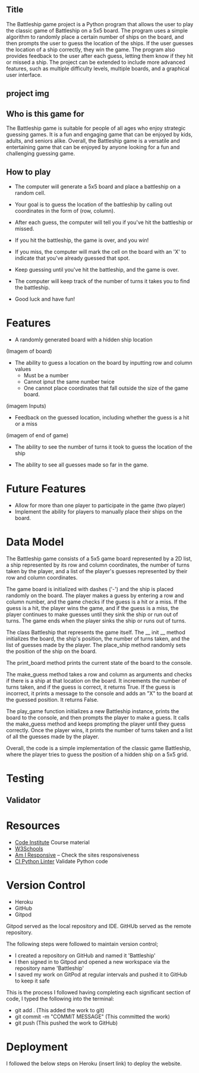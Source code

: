 
## Title

The Battleship game project is a Python program that allows the user to play the classic game of Battleship on a 5x5 board. The program uses a simple algorithm to randomly place a certain number of ships on the board, and then prompts the user to guess the location of the ships. If the user guesses the location of a ship correctly, they win the game. The program also provides feedback to the user after each guess, letting them know if they hit or missed a ship. The project can be extended to include more advanced features, such as multiple difficulty levels, multiple boards, and a graphical user interface.

## project img

## Who is this game for

The Battleship game is suitable for people of all ages who enjoy strategic guessing games. It is a fun and engaging game that can be enjoyed by kids, adults, and seniors alike.
Overall, the Battleship game is a versatile and entertaining game that can be enjoyed by anyone looking for a fun and challenging guessing game.

## How to play 

- The computer will generate a 5x5 board and place a battleship on a random cell.

- Your goal is to guess the location of the battleship by calling out coordinates in the form of (row, column).

- After each guess, the computer will tell you if you've hit the battleship or missed.

- If you hit the battleship, the game is over, and you win!

- If you miss, the computer will mark the cell on the board with an 'X' to indicate that you've already guessed that spot.

- Keep guessing until you've hit the battleship, and the game is over.

- The computer will keep track of the number of turns it takes you to find the battleship.

- Good luck and have fun!

# Features

- A randomly generated board with a hidden ship location

(Imagem of board)

- The ability to guess a location on the board by inputting row and column values
    - Must be a number 
    - Cannot ipnut the same number twice
    - One cannot place coordinates that fall outside the size of the game board.

(imagem Inputs)

- Feedback on the guessed location, including whether the guess is a hit or a miss

(imagem of end of game)

- The ability to see the number of turns it took to guess the location of the ship

- The ability to see all guesses made so far in the game.


# Future Features

- Allow for more than one player to participate in the game (two player)
- Implement the ability for players to manually place their ships on the board.

# Data Model

The Battleship game consists of a 5x5 game board represented by a 2D list, a ship represented by its row and column coordinates, the number of turns taken by the player, and a list of the player's guesses represented by their row and column coordinates. 

The game board is initialized with dashes ('-') and the ship is placed randomly on the board. The player makes a guess by entering a row and column number, and the game checks if the guess is a hit or a miss. If the guess is a hit, the player wins the game, and if the guess is a miss, the player continues to make guesses until they sink the ship or run out of turns. The game ends when the player sinks the ship or runs out of turns.

The class Battleship that represents the game itself. The __ init __ method initializes the board, the ship's position, the number of turns taken, and the list of guesses made by the player. The place_ship method randomly sets the position of the ship on the board.

The print_board method prints the current state of the board to the console.

The make_guess method takes a row and column as arguments and checks if there is a ship at that location on the board. It increments the number of turns taken, and if the guess is correct, it returns True. If the guess is incorrect, it prints a message to the console and adds an "X" to the board at the guessed position. It returns False.

The play_game function initializes a new Battleship instance, prints the board to the console, and then prompts the player to make a guess. It calls the make_guess method and keeps prompting the player until they guess correctly. Once the player wins, it prints the number of turns taken and a list of all the guesses made by the player.

Overall, the code is a simple implementation of the classic game Battleship, where the player tries to guess the position of a hidden ship on a 5x5 grid.

# Testing
 


  ## Validator 



# Resources
- [Code Institute](https://codeinstitute.net/) Course material
- [W3Schools]( https://www.w3schools.com/) 
- [Am I Responsive](http://ami.responsivedesign.is/) – Check the sites responsiveness
- [CI Python Linter](https://pep8ci.herokuapp.com/#) Validate Python code

# Version Control 

- Heroku
- GitHub
- Gitpod

Gitpod served as the local repository and IDE. 
GitHUb served as the remote repository. 

The following steps were followed to maintain version control;

- I created a repository on GitHub and named it 'Battleship' 
- I then signed in to Gitpod and opened a new workspace via the repository name 'Battleship'
- I saved my work on GitPod at regular intervals and pushed it to GitHub to keep it safe

This is the process I followed having completing each significant section of code, I typed the following into the terminal:
- git add . (This added the work to git)
- git commit -m "COMMIT MESSAGE" (This committed the work)
- git push (This pushed the work to GitHub)



# Deployment 

I followed the below steps on Heroku (insert link) to deploy the website. 

